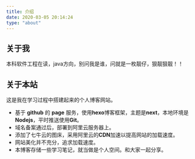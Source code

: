 ```yaml
---
title: 介绍
date: 2020-03-05 20:14:24
type: "about"
---
```


## 关于我

本科软件工程在读，java方向，别问我是谁，问就是一枚靓仔，狠靓狠靓！！

## 关于本站

这是我在学习过程中搭建起来的个人博客网站。
- 基于 **github** 的 **page** 服务，使用**hexo**博客框架，主题是**next**，本地环境是**Nodejs**，平时推送使用**Git**。
- 域名备案通过后，部署到阿里云服务器上。
- 添加了七牛云的图床，采用阿里云的**CDN**加速以提高网站的加载速度。
- 网站美化并不充分，追求加载速度。
- 本博客存储一些学习笔记，就当做是个人空间。和大家一起分享。